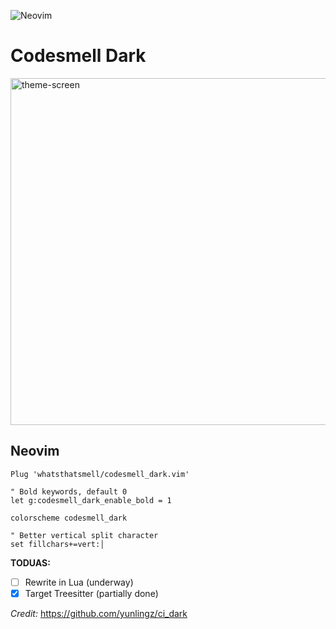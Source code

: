 
![Neovim](https://img.shields.io/badge/editor-Neovim-green?logo=neovim&style=plastic)

# Codesmell Dark
<img width="555" alt="theme-screen" src="https://user-images.githubusercontent.com/8049061/128247993-0376a22b-487c-48a4-8dd6-75b1c4daf653.png">


## Neovim

```console
Plug 'whatsthatsmell/codesmell_dark.vim'

" Bold keywords, default 0
let g:codesmell_dark_enable_bold = 1

colorscheme codesmell_dark

" Better vertical split character
set fillchars+=vert:│
```

**TODUAS:**
- [ ] Rewrite in Lua (underway) 
- [x] Target Treesitter (partially done)

_Credit:_ https://github.com/yunlingz/ci_dark
